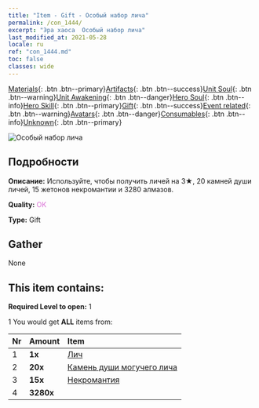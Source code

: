 ```yaml
---
title: "Item - Gift - Особый набор лича"
permalink: /con_1444/
excerpt: "Эра хаоса  Особый набор лича"
last_modified_at: 2021-05-28
locale: ru
ref: "con_1444.md"
toc: false
classes: wide
---
```

 [Materials](/ItemsRU/){: .btn .btn--primary}[Artifacts](/ItemsRU/Artifacts/){: .btn .btn--success}[Unit Soul](/ItemsRU/UnitSoul/){: .btn .btn--warning}[Unit Awakening](/ItemsRU/UnitAwakening/){: .btn .btn--danger}[Hero Soul](/ItemsRU/HeroSoul/){: .btn .btn--info}[Hero Skill](/ItemsRU/HeroSkill/){: .btn .btn--primary}[Gift](/ItemsRU/Gift/){: .btn .btn--success}[Event related](/ItemsRU/Events/){: .btn .btn--warning}[Avatars](/ItemsRU/Avatars/){: .btn .btn--danger}[Consumables](/ItemsRU/Consumables/){: .btn .btn--info}[Unknown](/ItemsRU/Unknown/){: .btn .btn--primary}

 ![Особый набор лича](/images/t/i_907058.png)

## Подробности
 **Описание:** Используйте, чтобы получить личей на 3★, 20 камней души личей, 15 жетонов некромантии и 3280 алмазов.

 **Quality:** <span style="color: #DA70D6">OK</span>

 **Type:** Gift

## Gather

  None

## This item contains:

 **Required Level to open:** 1

 1 You would get **ALL** items  from:

  | Nr | Amount |     Item    |
  |:---|:-------|:------------|
  | 1 |  **1x** | [Лич](/ru/units/Lich/) |  | 
  | 2 |  **20x** | [Камень души могучего лича](/ItemsRU/unt_301/) |  | 
  | 3 |  **15x** | [Некромантия](/ItemsRU/her_460/) |  | 
  | 4 |  **3280x** | <i class="fas fa-gem"/> |  | 
